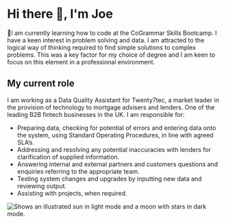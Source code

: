 # Hi there 👋, I'm Joe
🌱I am currently learning how to code at the CoGrammar Skills Bootcamp. 
I have a keen interest in problem solving and data. I am attracted to the logical way of thinking required to find simple solutions to complex problems. This was a key factor for my choice of degree and I am keen to focus on this element in a professional environment. 

## My current role
I am working as a Data Quality Assistant for Twenty7tec, a market leader in the provision of technology to mortgage advisers and lenders. One of the leading B2B fintech 
businesses in the UK.
I am responsible for:
- Preparing data, checking for potential of errors and entering data onto the system, using Standard Operating 
Procedures, in line with agreed SLA’s.
- Addressing and resolving any potential inaccuracies with lenders for clarification of supplied information.
- Answering internal and external partners and customers questions and enquiries referring to the appropriate 
team.
- Testing system changes and upgrades by inputting new data and reviewing output.
- Assisting with projects, when required.

<picture>
  <source media="(prefers-color-scheme: dark)" srcset="https://user-images.githubusercontent.com/25423296/163456776-7f95b81a-f1ed-45f7-b7ab-8fa810d529fa.png">
  <source media="(prefers-color-scheme: light)" srcset="https://user-images.githubusercontent.com/25423296/163456779-a8556205-d0a5-45e2-ac17-42d089e3c3f8.png">
  <img alt="Shows an illustrated sun in light mode and a moon with stars in dark mode." src="https://user-images.githubusercontent.com/25423296/163456779-a8556205-d0a5-45e2-ac17-42d089e3c3f8.png">
</picture>

<!--
**josephmlim/josephmlim** is a ✨ _special_ ✨ repository because its `README.md` (this file) appears on your GitHub profile.

Here are some ideas to get you started:

- 🔭 I’m currently working on ...
- 🌱 I’m currently learning ...
- 👯 I’m looking to collaborate on ...
- 🤔 I’m looking for help with ...
- 💬 Ask me about ...
- 📫 How to reach me: ...
- 😄 Pronouns: ...
- ⚡ Fun fact: ...
-->
